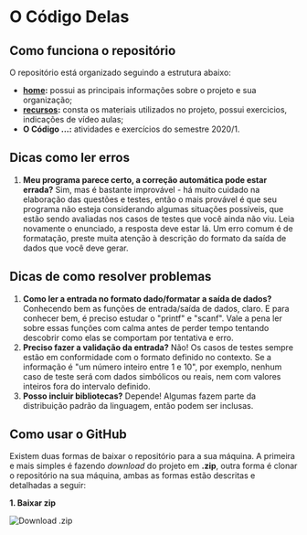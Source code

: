 # O Código Delas

## Como funciona o repositório

O repositório está organizado seguindo a estrutura abaixo:
* **[home](https://github.com/ieeewieunb/codigodelas):** possui as principais informações sobre o projeto e sua organização;
* **[recursos](https://github.com/ieeewieunb/codigodelas/tree/master/recursos/C%2B%2B):** consta os materiais utilizados no projeto, possui exercicios, indicações de vídeo aulas;
* **O Código ...:** atividades e exercícios do semestre 2020/1.

## Dicas como ler erros

1. **Meu programa parece certo, a correção automática pode estar errada?** Sim, mas é bastante improvável - há muito cuidado na elaboração das questões e testes, então o mais provável é que seu programa não esteja considerando algumas situações possíveis, que estão sendo avaliadas nos casos de testes que você ainda não viu. Leia novamente o enunciado, a resposta deve estar lá. Um erro comum é de formatação, preste muita atenção à descrição do formato da saída de dados que você deve gerar.


## Dicas de como resolver problemas

1. **Como ler a entrada no formato dado/formatar a saída de dados?** Conhecendo bem as funções de entrada/saída de dados, claro. E para conhecer bem, é preciso estudar o "printf" e "scanf". Vale a pena ler sobre essas funções com calma antes de perder tempo tentando descobrir como elas se comportam por tentativa e erro.
2. **Preciso fazer a validação da entrada?** Não! Os casos de testes sempre estão em conformidade com o formato definido no contexto. Se a informação é "um número inteiro entre 1 e 10", por exemplo, nenhum caso de teste será com dados simbólicos ou reais, nem com valores inteiros fora do intervalo definido.
3. **Posso incluir bibliotecas?** Depende! Algumas fazem parte da distribuição padrão da linguagem, então podem ser inclusas.

## Como usar o GitHub

Existem duas formas de baixar o repositório para a sua máquina. A primeira e mais simples é fazendo *download* do projeto em **.zip**, outra forma é clonar o repositório na sua máquina, ambas as formas estão descritas e detalhadas a seguir:

**1. Baixar zip**

![Download .zip](https://i.ibb.co/YTrX5Cj/download-zip.png)